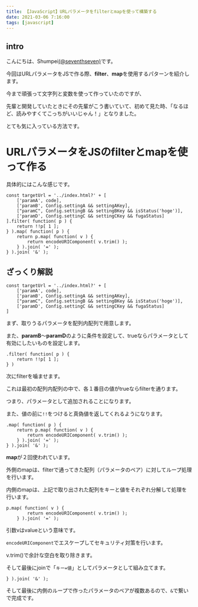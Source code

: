 ```yaml
---
title: 【JavaScript】URLパラメータをfilterとmapを使って構築する
date: 2021-03-06 7:16:00
tags: [javascript]
---
```


## intro

こんにちは、Shumpei[(@seventhseven)](https://twitter.com/seventhseven)です。

今回はURLパラメータをJSで作る際、**filter**、**map**を使用するパターンを紹介します。

今まで頑張って文字列と変数を使って作っていたのですが、

先輩と開発していたときにその先輩がこう書いていて、初めて見た時、「なるほど、読みやすくてこっちがいいじゃん！」となりました。

とても気に入っている方法です。

<!-- toc -->

# URLパラメータをJSのfilterとmapを使って作る

具体的にはこんな感じです。

```
const targetUrl = '../index.html?' + [
    ['paramA', code],
    ['paramB', Config.settingA && settingAKey],
    ["paramC", Config.settingB && settingBKey && isStatus('hoge')],
    ['paramD', Config.settingC && settingCKey && fugaStatus]
].filter( function( p ) {
    return !!p[ 1 ];
} ).map( function( p ) {
    return p.map( function( v ) {
        return encodeURIComponent( v.trim() );
    } ).join( '=' );
} ).join( '&' );
```

## ざっくり解説

```
const targetUrl = '../index.html?' + [
    ['paramA', code],
    ['paramB', Config.settingA && settingAKey],
    ["paramC", Config.settingB && settingBKey && isStatus('hoge')],
    ['paramD', Config.settingC && settingCKey && fugaStatus]
]
```

まず、取りうるパラメータを配列内配列で用意します。

また、**paramB**〜**paramD**のように条件を設定して、trueならパラメータとして有効にしたいものを設定します。

```
.filter( function( p ) {
    return !!p[ 1 ];
} )
```

次にfilterを噛ませます。

これは最初の配列内配列の中で、各１番目の値がtrueならfilterを通ります。

つまり、パラメータとして追加されることになります。

また、値の前に`!!`をつけると真偽値を返してくれるようになります。

```
.map( function( p ) {
    return p.map( function( v ) {
        return encodeURIComponent( v.trim() );
    } ).join( '=' );
} ).join( '&' );
```

**map**が２回使われています。

外側のmapは、filterで通ってきた配列（パラメータのペア）に対してループ処理を行います。

内側のmapは、上記で取り出された配列をキーと値をそれぞれ分解して処理を行います。

```
p.map( function( v ) {
        return encodeURIComponent( v.trim() );
    } ).join( '=' );
```

引数vはvalueという意味です。

`encodeURIComponent`でエスケープしてセキュリティ対策を行います。

v.trim()で余計な空白を取り除きます。

そして最後にjoinで「`キー=値`」としてパラメータとして組み立てます。

```
} ).join( '&' );
```
そして最後に内側のループで作ったパラメータのペアが複数あるので、`&`で繋いで完成です。

